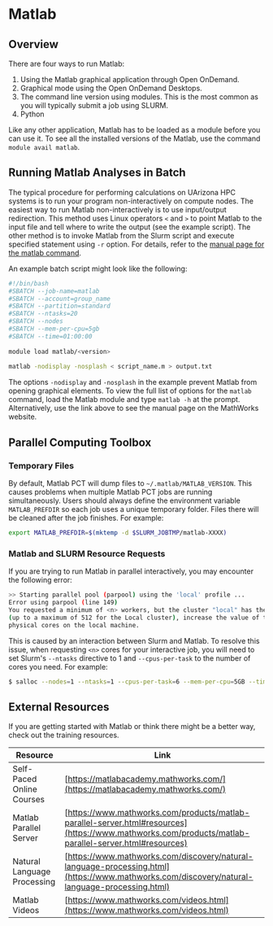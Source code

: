 # Matlab

## Overview 

There are four ways to run Matlab:

1. Using the Matlab graphical application through Open OnDemand.
2. Graphical mode using the Open OnDemand Desktops.
3. The command line version using modules.  This is the most common as you will typically submit a job using SLURM.
4. Python 

Like any other application, Matlab has to be loaded as a module before you can use it. To see all the installed versions of the Matlab, use the command ```module avail matlab```.

## Running Matlab Analyses in Batch
The typical procedure for performing calculations on UArizona HPC systems is to run your program non-interactively on compute nodes. The easiest way to run Matlab non-interactively is to use input/output redirection. This method uses Linux operators ```<``` and ```>``` to point Matlab to the input file and tell where to write the output (see the example script). The other method is to invoke Matlab from the Slurm script and execute specified statement using ```-r``` option. For details, refer to the [manual page for the matlab command](https://www.mathworks.com/help/matlab/ref/matlablinux.html).

An example batch script might look like the following:

```bash
#!/bin/bash
#SBATCH --job-name=matlab
#SBATCH --account=group_name
#SBATCH --partition=standard
#SBATCH --ntasks=20
#SBATCH --nodes
#SBATCH --mem-per-cpu=5gb
#SBATCH --time=01:00:00
  
module load matlab/<version>
  
matlab -nodisplay -nosplash < script_name.m > output.txt
```

The options ```-nodisplay``` and ```-nosplash``` in the example prevent Matlab from opening graphical elements. To view the full list of options for the ```matlab``` command, load the Matlab module and type ```matlab -h``` at the prompt. Alternatively, use the link above to see the manual page on the MathWorks website.

## Parallel Computing Toolbox

### Temporary Files

By default, Matlab PCT will dump files to ```~/.matlab/MATLAB_VERSION```. This causes problems when multiple Matlab PCT jobs are running simultaneously. Users should always define the environment variable ```MATLAB_PREFDIR``` so each job uses a unique temporary folder. Files there will be cleaned after the job finishes. For example:
```bash
export MATLAB_PREFDIR=$(mktemp -d $SLURM_JOBTMP/matlab-XXXX)
```

### Matlab and SLURM Resource Requests

If you are trying to run Matlab in parallel interactively, you may encounter the following error:

```bash
>> Starting parallel pool (parpool) using the 'local' profile ...
Error using parpool (line 149)
You requested a minimum of <n> workers, but the cluster "local" has the NumWorkers property set to allow a maximum of 1 workers. To run a communicating job on more workers than this
(up to a maximum of 512 for the Local cluster), increase the value of the NumWorkers property for the cluster. The default value of NumWorkers for a Local cluster is the number of
physical cores on the local machine.
```

This is caused by an interaction between Slurm and Matlab. To resolve this issue, when requesting ```<n>``` cores for your interactive job, you will need to set Slurm's ```--ntasks``` directive to 1 and ```--cpus-per-task``` to the number of cores you need. For example:

```bash
$ salloc --nodes=1 --ntasks=1 --cpus-per-task=6 --mem-per-cpu=5GB --time=01:00:00 --job-name=interactive --account=<GROUP> --partition=standard
```

## External Resources

If you are getting started with Matlab or think there might be a better way, check out the training resources.

|Resource|Link|
|-|-|
|Self-Paced Online Courses|[https://matlabacademy.mathworks.com/](https://matlabacademy.mathworks.com/)|
|Matlab Parallel Server|[https://www.mathworks.com/products/matlab-parallel-server.html#resources](https://www.mathworks.com/products/matlab-parallel-server.html#resources)|
|Natural Language Processing|[https://www.mathworks.com/discovery/natural-language-processing.html](https://www.mathworks.com/discovery/natural-language-processing.html)|
|Matlab Videos|[https://www.mathworks.com/videos.html](https://www.mathworks.com/videos.html)|
